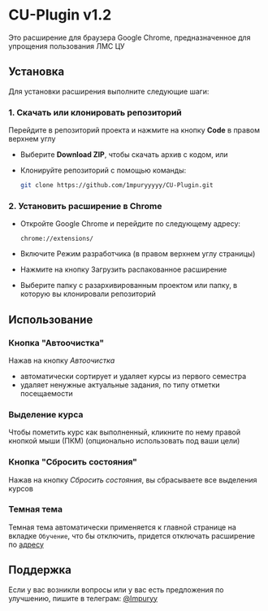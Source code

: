 # CU-Plugin v1.2

Это расширение для браузера Google Chrome, предназначенное для упрощения пользования ЛМС ЦУ

## Установка

Для установки расширения выполните следующие шаги:

### 1. Скачать или клонировать репозиторий

Перейдите в репозиторий проекта и нажмите на кнопку **Code** в правом верхнем углу

- Выберите **Download ZIP**, чтобы скачать архив с кодом, или
- Клонируйте репозиторий с помощью команды:

   ```bash
   git clone https://github.com/1mpuryyyyy/CU-Plugin.git
   ```
### 2. Установить расширение в Chrome
- Откройте Google Chrome и перейдите по следующему адресу:
    ```arduino 
    chrome://extensions/
    ```
- Включите Режим разработчика (в правом верхнем углу страницы)
- Нажмите на кнопку Загрузить распакованное расширение

- Выберите папку с разархивированным проектом или папку, в которую вы клонировали репозиторий

## Использование
### Кнопка "Автоочистка"
Нажав на кнопку *Автоочистка*
- автоматически сортирует и удаляет курсы из первого семестра
- удаляет ненужные актуальные задания, по типу отметки посещаемости 
### Выделение курса
Чтобы пометить курс как выполненный, кликните по нему правой кнопкой мыши (ПКМ) (опционально использовать под ваши цели)
### Кнопка "Сбросить состояния"
Нажав на кнопку *Сбросить состояния*, вы сбрасываете все выделения курсов
### Темная тема
Темная тема автоматически применяется к главной странице на вкладке `Обучение`, что бы отключить, придется отключать расширение по [адресу](chrome://extensions/) 
## Поддержка
Если у вас возникли вопросы или у вас есть предложения по улучшению, пишите в телеграм: [@Impuryy](https://t.me/Impuryy)

